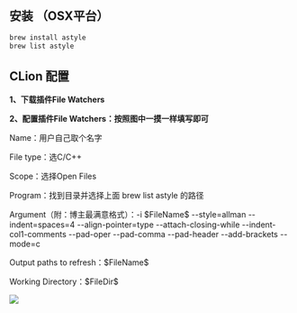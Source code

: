 
## 安装 （OSX平台）

```bash
brew install astyle
brew list astyle
```

## CLion 配置

**1、下载插件File Watchers**

**2、配置插件File Watchers：按照图中一摸一样填写即可**

Name：用户自己取个名字

File type：选C/C++

Scope：选择Open Files

Program：找到目录并选择上面 brew list astyle 的路径

Argument（附：博主最满意格式）：-i \$FileName$ --style=allman --indent=spaces=4 --align-pointer=type --attach-closing-while --indent-col1-comments --pad-oper --pad-comma --pad-header --add-brackets --mode=c

Output paths to refresh：\$FileName$

Working Directory：\$FileDir$

![](https://cdn.jsdelivr.net/gh/RivTian/Blogimg/img/20230509165455.png)

